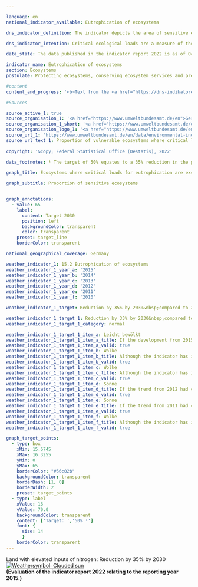 ```yaml
---

language: en    
national_indicator_available: Eutrophication of ecosystems    

dns_indicator_definition: The indicator depicts the area of sensitive ecosystems where critical ecological loads have been exceeded due to atmospheric nitrogen inputs, as a proportion of the total area of sensitive ecosystems assessed.    

dns_indicator_intention: Critical ecological loads are a measure of the sensitivity of an ecosystem to inputs of a pollutant. If the input of airborne pollutants are below those critical loads, current scientific knowledge suggests that the structure and function of an ecosystem will not suffer harmful effects. Almost half of all the ferns and flowering plants that are included on the red list in Germany are endangered by nitrogen inputs. The aim is to reduce the share of land that is subject to elevated inputs of nitrogen by 35% by 2030&nbsp;compared with 2005. This means reducing that share to 50% of the area of all the sensitive ecosystems assessed.    

data_state: The data published in the indicator report 2022 is as of Oct 31 2022. The data shown on this platform is updated regularly, so that more current data may be available online than published in the <a href="https://dns-indikatoren.de/assets/publications/reports/en/2022.pdf">indicator report 2022</a>.    

indicator_name: Eutrophication of ecosystems    
section: Ecosystems    
postulate: Protecting ecosystems, conserving ecosystem services and preserving habitats    

#content     
content_and_progress: '<b>Text from the <a href="https://dns-indikatoren.de/assets/publications/reports/en/2021.pdf">Indicator Report 2021&nbsp;</a></b><br><br>Nitrogen, which escapes into the atmosphere bonded in ammonia and nitrogen oxides, can be introduced into ecosystems in gaseous form, dissolved in rain, or as a component of particulate matter. Emissions of ammonia and nitrogen oxides are depicted as part of indicator 3.2.a on emissions of air pollutants, and developments in that area directly affect the eutrophication of ecosystems. The sensitive ecosystems covered in the calculations for this indicator are forests, natural grassland, wetlands, marshes and heathland.<br><br>Excessive inputs of nitrogen compounds from the air into land ecosystems can result in nutrient imbalances. The alterations in nutrient availability can lead, for example, to changes in the species composition of an ecosystem, with organisms which prefer nitrogen-poor locations being driven out in favour of nitrogen-loving species. Meanwhile, many plants can be rendered vulnerable to frost, drought and pests by changes in nutrient availability. The effects of excessive nitrogen inputs often take several years to manifest themselves. Likewise, the positive effects of reduced inputs will become apparent only after an extended period.<br><br>For the purposes of evaluating nitrogen inputs, ecosystem-specific critical loads are determined which represent the saturation points below which, based on the latest knowledge available, the structures, functions and biological communities of an ecosystem remain protected. In total, around 11&nbsp;million hectares, almost one third of the entire land mass of Germany, are assessed in this way.<br><br>In 2015, the critical loads for harmful nitrogen inputs were exceeded on 68% of the area of all the sensitive ecosystems assessed in Germany. Excesses were particularly high in parts of northern Germany, where agricultural activity releases large quantities of reactive nitrogen compounds.<br><br>Between 2005&nbsp;and 2011, the proportion of areas in which critical loads for nitrogen were exceeded was reduced by nine percentage points. The indicator rose again slightly in the two subsequent years before returning to the 2011&nbsp;level by 2015. The share of land where nitrogen was in excess of the critical load has thus not fallen any further since 2011.<br><br>The calculations for this indicator are produced by the Federal Environment Agency and derived from two data sets. The first of these is the critical-load data set, which the Federal Environment Agency provides for the purposes of international reporting under the aegis of the Geneva Convention on Long-Range Transboundary Air Pollution (<abbr title="Convention on Long-Range Transboundary Air Pollution">CLRTAP</abbr>). The tools used to determine that data set include the soil overview map of Germany, the map showing average annual rates of percolation into the soil, the map of land-use distribution and climatological data for Germany. The second data set comprises a time series of nitrogen inputs in Germany and was compiled as part of the <abbr title="Pollutant INput and EcosysTem Impact">PINETI</abbr> III (Pollutant INput and EcosysTem Impact) project.'    

#Sources    

source_active_1: true
source_organisation_1: '<a href="https://www.umweltbundesamt.de/en">German Environment Agency</a>'
source_organisation_1_short: '<a href="https://www.umweltbundesamt.de/en" target="_blank">German Environment Agency</a>'
source_organisation_logo_1: '<a href="https://www.umweltbundesamt.de/en" target="_blank"><img src="https://dnsUpgradeEnvironment.github.io/dns-indicators/public/OrgImgEn/uba.png" alt="German Environment Agency" title=" Click here to visit the homepage of the organizationGerman Environment Agency" style="height:60px; width:148px; border: transparent"/></a>'
source_url_1: 'https://www.umweltbundesamt.de/en/data/environmental-indicators/indicator-nitrogen-eutrophication'
source_url_text_1: Proportion of vulnerable ecosystems where critical loads for eutrophication are exceeded
    
copyright: '&copy; Federal Statistical Office (Destatis), 2022'    

data_footnotes: ¹ The target of 50% equates to a 35% reduction in the proportion of land compared with 2005.<br>• The time series is expected to be updated in early 2023.    

graph_title: Ecosystems where critical loads for eutrophication are exceeded due to nitrogen input    

graph_subtitle: Proportion of sensitive ecosystems    


graph_annotations:
  - value: 65
    label:
      content: Target 2030
      position: left
      backgroundColor: transparent
      color: transparent
    preset: target_line
    borderColor: transparent        

national_geographical_coverage: Germany    

weather_indicator_1: 15.2 Eutrophication of ecosystems
weather_indicator_1_year_a: '2015'
weather_indicator_1_year_b: '2014'
weather_indicator_1_year_c: '2013'
weather_indicator_1_year_d: '2012'
weather_indicator_1_year_e: '2011'
weather_indicator_1_year_f: '2010'

weather_indicator_1_target: Reduction by 35% by 2030&nbsp;compared to 2005

weather_indicator_1_target_1: Reduction by 35% by 2030&nbsp;compared to 2005
weather_indicator_1_target_1_category: normal

weather_indicator_1_target_1_item_a: Leicht bewölkt
weather_indicator_1_target_1_item_a_title: If the development from 2015 had continued, the target had been missed by at least 5%, but by a maximum of 20% of the difference between the target value and the value at that time.
weather_indicator_1_target_1_item_a_valid: true
weather_indicator_1_target_1_item_b: Wolke
weather_indicator_1_target_1_item_b_title: Although the indicator has in 2014 been moving in the desired direction toward the target, if the trend had to continued, the target would have been missed in the target year by more than 20% of the difference between the target value and the value at that time.
weather_indicator_1_target_1_item_b_valid: true
weather_indicator_1_target_1_item_c: Wolke
weather_indicator_1_target_1_item_c_title: Although the indicator has in 2013 been moving in the desired direction toward the target, if the trend had to continued, the target would have been missed in the target year by more than 20% of the difference between the target value and the value at that time.
weather_indicator_1_target_1_item_c_valid: true
weather_indicator_1_target_1_item_d: Sonne
weather_indicator_1_target_1_item_d_title: If the trend from 2012 had continued, the target value would have been reached or missed by less than 5% of the difference between the target value and the value at that time.
weather_indicator_1_target_1_item_d_valid: true
weather_indicator_1_target_1_item_e: Sonne
weather_indicator_1_target_1_item_e_title: If the trend from 2011 had continued, the target value would have been reached or missed by less than 5% of the difference between the target value and the value at that time.
weather_indicator_1_target_1_item_e_valid: true
weather_indicator_1_target_1_item_f: Wolke
weather_indicator_1_target_1_item_f_title: Although the indicator has in 2010 been moving in the desired direction toward the target, if the trend had to continued, the target would have been missed in the target year by more than 20% of the difference between the target value and the value at that time.
weather_indicator_1_target_1_item_f_valid: true    

graph_target_points:
  - type: box
    xMin: 15.6745
    xMax: 16.3255
    yMin: 0
    yMax: 65
    borderColor: "#56c02b"
    backgroundColor: transparent
    borderDash: [1, 0]
    borderWidth: 2
    preset: target_points
  - type: label
    xValue: 16
    yValue: 70.0
    backgroundColor: transparent
    content: ['Target: ','50% ¹']
    font: {
      size: 14
      }
    borderColor: transparent    
---
```



<div>
  <div class="my-header">
    <label class="default">Land with elevated inputs of nitrogen: Reduction by 35% by 2030
      <a href="https://dnsUpgradeEnvironment.github.io/dns-indicators/en/status"><img src="https://g205sdgs.github.io/sdg-indicators/public/Wettersymbole/Leicht bewölkt.png" title="If the development from 2015 (Data as of Oct 31 2022) had continued, the target had been missed by at least 5%, but by a maximum of 20% of the difference between the target value and the value at that time." alt="Weathersymbol: Clouded sun"/>
      </a>
    </label>
  </div>
</div>
<div class="my-header-note">
  <label class="default"><b>(Evaluation of the indicator report 2022 relating to the reporting year 2015.)
  </b></label>
</div>